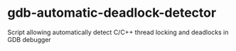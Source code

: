 # gdb-automatic-deadlock-detector
Script allowing automatically detect C/C++ thread locking and deadlocks in GDB debugger
